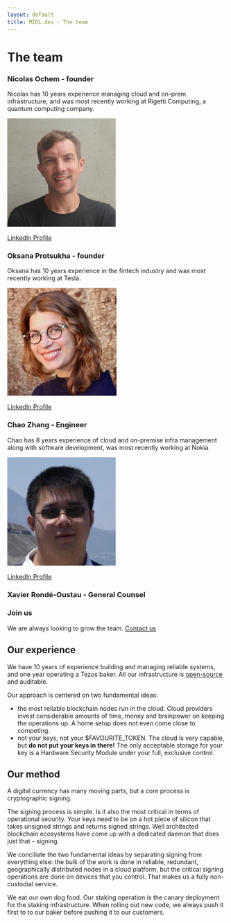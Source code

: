 ```yaml
---
layout: default
title: MIDL.dev - The team
---
```


# The team

### Nicolas Ochem - founder

Nicolas has 10 years experience managing cloud and on-prem infrastructure, and was most recently working at Rigetti Computing, a quantum computing company.

<img src="/img/midl-nico.jpeg"/>

[LinkedIn Profile](https://www.linkedin.com/in/nicolasochem/)

### Oksana Protsukha - founder

Oksana has 10 years experience in the fintech industry and was most recently working at Tesla.

<img src="/img/midl-oksana.jpeg"/>

[LinkedIn Profile](https://www.linkedin.com/in/oksanaprotsukha/)

### Chao Zhang - Engineer

Chao has 8 years experience of cloud and on-premise infra management along with software development, was most recently working at Nokia.

<img src="/img/midl-chao.jpeg"/>

[LinkedIn Profile](https://www.linkedin.com/in/chao-zhang-0326/)

### Xavier Rondé-Oustau - General Counsel

### Join us

We are always looking to grow the team. [Contact us](mailto:hello@midl.dev)

## Our experience

We have 10 years of experience building and managing reliable systems, and one year operating a Tezos baker. All our infrastructure is [open-source](https://github.com/midl-dev) and auditable.

Our approach is centered on two fundamental ideas:

* the most reliable blockchain nodes run in the cloud. Cloud providers invest considerable amounts of time, money and brainpower on keeping the operations up. A home setup does not even come close to competing.
* not your keys, not your $FAVOURITE_TOKEN. The cloud is very capable, but **do not put your keys in there!** The only acceptable storage for your key is a Hardware Security Module under your full, exclusive control.

## Our method

A digital currency has many moving parts, but a core process is cryptographic signing.

The signing process is simple. Is it also the most critical in terms of operational security. Your keys need to be on a hot piece of silicon that takes unsigned strings and returns signed strings. Well architected blockchain ecosystems have come up with a dedicated daemon that does just that - signing.

We conciliate the two fundamental ideas by separating signing from everything else: the bulk of the work is done in reliable, redundant, geographically distributed nodes in a cloud platform, but the critical signing operations are done on devices that you control. That makes us a fully non-custodial service.

We eat our own dog food. Our staking operation is the canary deployment for the staking infrastructure. When rolling out new code, we always push it first to to our baker before pushing it to our customers.
